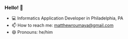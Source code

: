 ### Hello! 👋

- 💻 Informatics Application Developer in Philadelphia, PA
- 📫 How to reach me: matthewroumaya@gmail.com
- 😄 Pronouns: he/him

